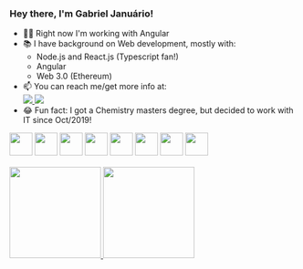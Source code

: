 ### Hey there, I'm Gabriel Januário!

- 👨‍💻 Right now I'm working with Angular
- 📚 I have background on Web development, mostly with:
  - Node.js and React.js (Typescript fan!)
  - Angular
  - Web 3.0 (Ethereum)
- 📫 You can reach me/get more info at:
  <div>
    <a href="mailto:gabrielojc@gmail.com" target="_blank">
      <img src="https://img.shields.io/badge/Gmail-D14836?style=for-the-badge&logo=gmail&logoColor=white" target="_blank" />
    </a>
    <a href="https://www.linkedin.com/in/gojanuario" target="_blank">
      <img src="https://img.shields.io/badge/LinkedIn-0077B5?style=for-the-badge&logo=linkedin&logoColor=white" target="_blank" />
    </a>
  </div>
- 😂 Fun fact: I got a Chemistry masters degree, but decided to work with IT since Oct/2019!

<div style="display: inline_block">
  <img height="40" src="https://cdn.jsdelivr.net/gh/devicons/devicon/icons/nodejs/nodejs-original.svg" />
  <img height="40" src="https://cdn.jsdelivr.net/gh/devicons/devicon/icons/typescript/typescript-original.svg" />
  <img height="40" src="https://cdn.jsdelivr.net/gh/devicons/devicon/icons/react/react-original.svg" />
  <img height="40" src="https://cdn.jsdelivr.net/gh/devicons/devicon/icons/angularjs/angularjs-plain.svg" />
  <img height="40" src="https://cdn.jsdelivr.net/gh/devicons/devicon/icons/jest/jest-plain.svg" />
  <img height="40" src="https://cdn.jsdelivr.net/gh/devicons/devicon/icons/mongodb/mongodb-plain-wordmark.svg" />
  <img height="40" src="https://cdn.jsdelivr.net/gh/devicons/devicon/icons/postgresql/postgresql-plain.svg" />
  <img height="40" src="https://cdn.jsdelivr.net/gh/devicons/devicon/icons/apachekafka/apachekafka-original-wordmark.svg" />
                    
</div><br>

<div>
  <a href="https://github.com/gjanuario">
  <img height="160em" src="https://github-readme-stats.vercel.app/api?username=gjanuario&count_private=true&show_icons=true&theme=algolia" />
  <img height="160em" src="https://github-readme-stats.vercel.app/api/top-langs/?username=gjanuario&layout=compact&theme=algolia" />
</div>
